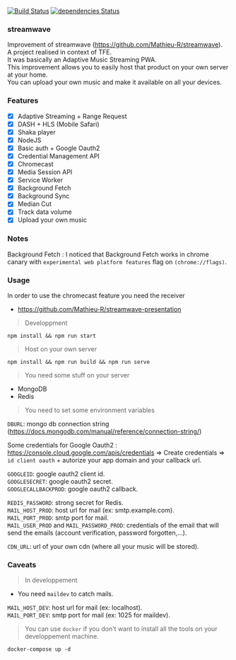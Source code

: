 [![Build Status](https://travis-ci.org/Mathieu-R/streamwave-host.svg?branch=master)](https://travis-ci.org/Mathieu-R/streamwave-host)
[![dependencies Status](https://david-dm.org/Mathieu-R/streamwave-host/status.svg)](https://david-dm.org/Mathieu-R/streamwave-host)

### streamwave
Improvement of streamwave (https://github.com/Mathieu-R/streamwave).     
A project realised in context of TFE.    
It was basically an Adaptive Music Streaming PWA.    
This improvement allows you to easily host that product on your own server at your home.    
You can upload your own music and make it available on all your devices.    

### Features
- [X] Adaptive Streaming + Range Request  
- [X] DASH + HLS (Mobile Safari)   
- [X] Shaka player   
- [X] NodeJS    
- [X] Basic auth + Google Oauth2     
- [X] Credential Management API    
- [X] Chromecast   
- [X] Media Session API    
- [X] Service Worker    
- [X] Background Fetch    
- [X] Background Sync     
- [X] Median Cut    
- [X] Track data volume    
- [X] Upload your own music   

### Notes
Background Fetch : 
I noticed that Background Fetch works in chrome canary with `experimental web platform features` flag on `(chrome://flags)`.

### Usage

In order to use the chromecast feature you need the receiver
- https://github.com/Mathieu-R/streamwave-presentation

> Developpment
```
npm install && npm run start
```

> Host on your own server
```
npm install && npm run build && npm run serve
```

> You need some stuff on your server
- MongoDB
- Redis

> You need to set some environment variables

`DBURL`: mongo db connection string (https://docs.mongodb.com/manual/reference/connection-string/)

Some credentials for Google Oauth2 : https://console.cloud.google.com/apis/credentials => Create credentials => `id client oauth` + autorize your app domain and your callback url.    

`GOOGLEID`: google oauth2 client id.   
`GOOGLESECRET`: google oauth2 secret.    
`GOOGLECALLBACKPROD`: google oauth2 callback.    

`REDIS_PASSWORD`: strong secret for Redis.    
`MAIL_HOST_PROD`: host url for mail (ex: smtp.example.com).    
`MAIL_PORT_PROD`: smtp port for mail.    
`MAIL_USER_PROD` and `MAIL_PASSWORD_PROD`: credentials of the email that will send the emails (account verification, password forgotten,...). 

`CDN_URL`: url of your own cdn (where all your music will be stored).

### Caveats
> In developpement
- You need `maildev` to catch mails.

`MAIL_HOST_DEV`: host url for mail (ex: localhost).    
`MAIL_PORT_DEV`: smtp port for mail (ex: 1025 for maildev).    

> You can use `docker` if you don't want to install all the tools on your developpement machine.
```
docker-compose up -d
```


